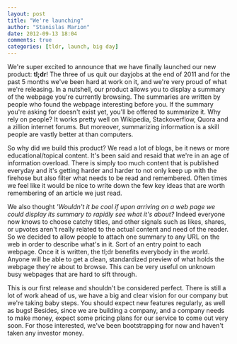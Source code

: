```yaml
---
layout: post
title: "We're launching"
author: "Stanislas Marion"
date: 2012-09-13 18:04
comments: true
categories: [tldr, launch, big day]
---
```


We're super excited to announce that we have finally launched our new product: **tl;dr**!
The three of us quit our dayjobs at the end of 2011 and for the past 5 months we've been hard at work on it, and we're very
proud of what we're releasing. In a nutshell, our product allows you to display a summary of the webpage you're
currently browsing. The summaries are written by people who found the
webpage interesting before you. If the summary you're asking for doesn't exist yet,
you'll be offered to summarize it. Why rely on people? It works pretty
well on Wikipedia, Stackoverflow, Quora and a zillion internet forums.
But moreover, summarizing information is a skill people are vastly
better at than computers.  

So why did we build this product? We read a lot of blogs, be it news or
more educational/topical content. It's been said and resaid that we're
in an age of information overload. There is simply too much content that
is published everyday and it's getting harder and harder to not only keep up with
the firehose but also filter what needs to be read and remembered. Often times we feel like it would
be nice to write down the few key ideas that are worth remembering of an
article we just read.

We also thought *'Wouldn't it be cool if upon arriving on a web page we
could display its summary to rapidly see what it's about?* Indeed
everyone now knows to choose catchy titles, and other signals such as
likes, shares, or upvotes aren't really related to the actual content
and need of the reader. So we decided to allow people to attach one
summary to any URL on the web in order to describe what's in it. Sort of
an entry point to each webpage. Once it is written, the tl;dr benefits
everybody in the world. Anyone will be able to get a clean, standardized
preview of what holds the webpage they're about to browse. This can be
very useful on unknown busy webpages that are hard to sift through.

This is our first release and shouldn't be considered perfect. There is
still a lot of work ahead of us, we have a big and clear vision for our
company but we're taking baby steps. You should expect new features
regularly, as well as bugs! Besides, since we are building a company,
and a company needs to make money, expect some pricing plans for our
service to come out very soon. For those interested, we've been
bootstrapping for now and haven't taken any investor money.

